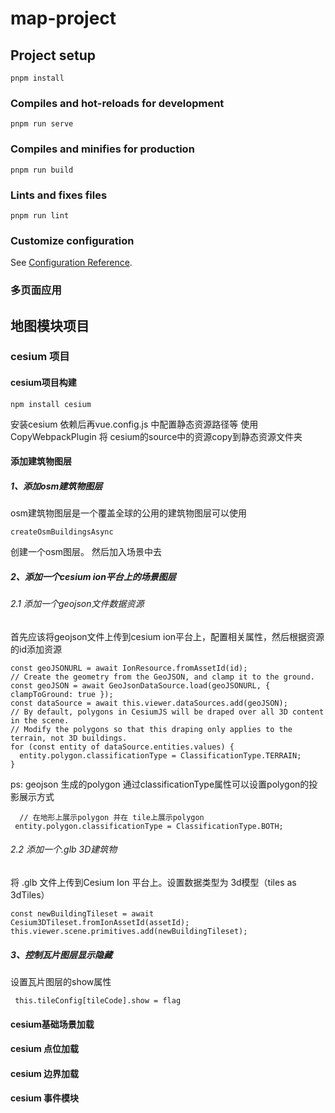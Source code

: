 <!--
 * @Author: NIXY
 * @LastEditors: NIXY
 * @Date: 2023-11-20 10:29:19
 * @LastEditTime: 2023-11-23 18:13:02
 * @Description: desc
 * @FilePath: \map-project\README.md
-->
# map-project

## Project setup
```
pnpm install
```

### Compiles and hot-reloads for development
```
pnpm run serve
```

### Compiles and minifies for production
```
pnpm run build
```

### Lints and fixes files
```
pnpm run lint
```

### Customize configuration
See [Configuration Reference](https://cli.vuejs.org/config/).
### 多页面应用

## 地图模块项目

### cesium 项目
#### cesium项目构建
```
npm install cesium
```
安装cesium 依赖后再vue.config.js 中配置静态资源路径等
使用
CopyWebpackPlugin
将 cesium的source中的资源copy到静态资源文件夹


#### 添加建筑物图层
##### 1、添加osm建筑物图层
osm建筑物图层是一个覆盖全球的公用的建筑物图层可以使用
```
createOsmBuildingsAsync
```
创建一个osm图层。 然后加入场景中去

##### 2、添加一个cesium ion平台上的场景图层
###### 2.1 添加一个geojson文件数据资源
  首先应该将geojson文件上传到cesium ion平台上，配置相关属性，然后根据资源的id添加资源
  ```
  const geoJSONURL = await IonResource.fromAssetId(id);
  // Create the geometry from the GeoJSON, and clamp it to the ground.
  const geoJSON = await GeoJsonDataSource.load(geoJSONURL, { clampToGround: true });
  const dataSource = await this.viewer.dataSources.add(geoJSON);
  // By default, polygons in CesiumJS will be draped over all 3D content in the scene.
  // Modify the polygons so that this draping only applies to the terrain, not 3D buildings.
  for (const entity of dataSource.entities.values) {
    entity.polygon.classificationType = ClassificationType.TERRAIN;
  }
  ```

  ps:  geojson 生成的polygon 通过classificationType属性可以设置polygon的投影展示方式
  ```
    // 在地形上展示polygon 并在 tile上展示polygon
   entity.polygon.classificationType = ClassificationType.BOTH;
  ```

###### 2.2 添加一个.glb 3D建筑物
  将 .glb 文件上传到Cesium Ion 平台上。设置数据类型为 3d模型（tiles as 3dTiles）
  ```
  const newBuildingTileset = await Cesium3DTileset.fromIonAssetId(assetId);
  this.viewer.scene.primitives.add(newBuildingTileset);
  ```

##### 3、控制瓦片图层显示隐藏
 设置瓦片图层的show属性
 ```
  this.tileConfig[tileCode].show = flag
 ```


#### cesium基础场景加载

#### cesium 点位加载

#### cesium 边界加载

#### cesium  事件模块